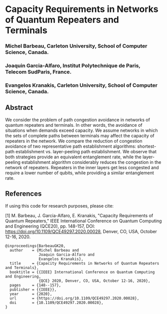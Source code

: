 # Capacity Requirements in Networks of Quantum Repeaters and Terminals

### Michel Barbeau, Carleton University, School of Computer Science, Canada.

### Joaquin Garcia-Alfaro, Institut Polytechnique de Paris, Telecom SudParis, France.

### Evangelos Kranakis, Carleton University, School of Computer Science, Canada.

## Abstract

We consider the problem of path congestion avoidance in networks of quantum repeaters and terminals. In other words, the avoidance of situations when demands exceed capacity. We assume networks in which the sets of complete paths between terminals may affect the capacity of repeaters in the network. We compare the reduction of congestion avoidance of two representative path establishment algorithms: shortest-path establishment vs. layer-peeling path establishment. We observe that both strategies provide an equivalent entanglement rate, while the layer-peeling establishment algorithm considerably reduces the congestion in the network of repeaters. Repeaters in the inner layers get less congested and require a lower number of qubits, while providing a similar entanglement rate.

## References

If using this code for research purposes, please cite:

[1] M. Barbeau, J. Garcia-Alfaro, E. Kranakis, "Capacity Requirements of Quantum Repeaters," IEEE International Conference on Quantum Computing and Engineering (QCE20), pp. 148-157, DOI: https://doi.org/10.1109/QCE49297.2020.00028, Denver, CO, USA, October 12-16, 2020. 

```
@inproceedings{BarbeauGK20,
  author    = {Michel Barbeau and
               Joaquin Garcia-Alfaro and
               Evangelos Kranakis},
  title     = {Capacity Requirements in Networks of Quantum Repeaters and Terminals},
  booktitle = {{IEEE} International Conference on Quantum Computing and Engineering,
               {QCE} 2020, Denver, CO, USA, October 12-16, 2020},
  pages     = {148--157},
  publisher = {{IEEE}},
  year      = {2020},
  url       = {https://doi.org/10.1109/QCE49297.2020.00028},
  doi       = {10.1109/QCE49297.2020.00028},
}
```

